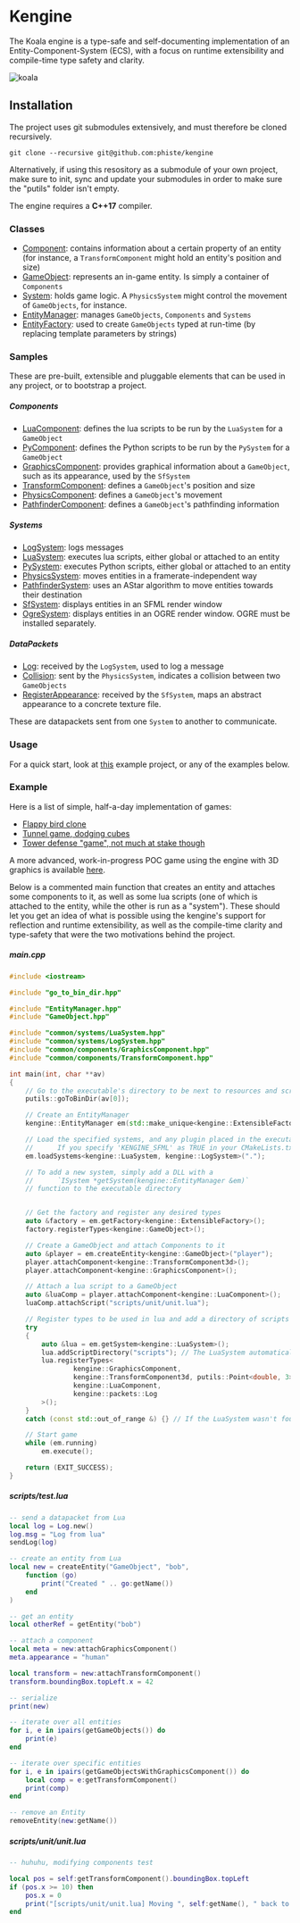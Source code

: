 # Kengine

The Koala engine is a type-safe and self-documenting implementation of an Entity-Component-System (ECS), with a focus on runtime extensibility and compile-time type safety and clarity.

![koala](koala.png)

## Installation

The project uses git submodules extensively, and must therefore be cloned recursively.

```
git clone --recursive git@github.com:phiste/kengine
```

Alternatively, if using this resository as a submodule of your own project, make sure to init, sync and update your submodules in order to make sure the "putils" folder isn't empty.

The engine requires a **C++17** compiler.

### Classes

* [Component](Component.md): contains information about a certain property of an entity (for instance, a `TransformComponent` might hold an entity's position and size)
* [GameObject](GameObject.md): represents an in-game entity. Is simply a container of `Components`
* [System](System.md): holds game logic. A `PhysicsSystem` might control the movement of `GameObjects`, for instance.
* [EntityManager](EntityManager.md): manages `GameObjects`, `Components` and `Systems`
* [EntityFactory](EntityFactory.md): used to create `GameObjects` typed at run-time (by replacing template parameters by strings)

### Samples

These are pre-built, extensible and pluggable elements that can be used in any project, or to bootstrap a project.

##### Components

* [LuaComponent](common/components/LuaComponent.md): defines the lua scripts to be run by the `LuaSystem` for a `GameObject`
* [PyComponent](common/components/PyComponent.md): defines the Python scripts to be run by the `PySystem` for a `GameObject`
* [GraphicsComponent](common/components/GraphicsComponent.md): provides graphical information about a `GameObject`, such as its appearance, used by the `SfSystem`
* [TransformComponent](common/components/TransformComponent.md): defines a `GameObject`'s position and size
* [PhysicsComponent](common/components/PhysicsComponent.md): defines a `GameObject`'s movement
* [PathfinderComponent](common/components/PathfinderComponent.md): defines a `GameObject`'s pathfinding information

##### Systems

* [LogSystem](common/systems/LogSystem.md): logs messages
* [LuaSystem](common/systems/LuaSystem.md): executes lua scripts, either global or attached to an entity
* [PySystem](common/systems/PySystem.md): executes Python scripts, either global or attached to an entity
* [PhysicsSystem](common/systems/PhysicsSystem.md): moves entities in a framerate-independent way
* [PathfinderSystem](common/systems/PathfinderSystem.md): uses an AStar algorithm to move entities towards their destination
* [SfSystem](common/systems/sfml/SfSystem.md): displays entities in an SFML render window
* [OgreSystem](common/systems/ogre/OgreSystem.md): displays entities in an OGRE render window. OGRE must be installed separately.

##### DataPackets

* [Log](common/packets/Log.hpp): received by the `LogSystem`, used to log a message
* [Collision](common/packets/Collision.hpp): sent by the `PhysicsSystem`, indicates a collision between two `GameObjects`
* [RegisterAppearance](common/packets/RegisterAppearance.hpp): received by the `SfSystem`, maps an abstract appearance to a concrete texture file.

These are datapackets sent from one `System` to another to communicate.

### Usage

For a quick start, look at [this](https://github.com/phiste/flappy_koala) example project, or any of the examples below.

### Example

Here is a list of simple, half-a-day implementation of games:

* [Flappy bird clone](https://github.com/phiste/flappy_koala)
* [Tunnel game, dodging cubes](https://github.com/phiste/koala_tunnel)
* [Tower defense "game", not much at stake though](https://github.com/phiste/koala_defense)



A more advanced, work-in-progress POC game using the engine with 3D graphics is available [here](https://github.com/phiste/hackemup).

Below is a commented main function that creates an entity and attaches some components to it, as well as some lua scripts (one of which is attached to the entity, while the other is run as a "system"). These should let you get an idea of what is possible using the kengine's support for reflection and runtime extensibility, as well as the compile-time clarity and type-safety that were the two motivations behind the project.

##### main.cpp

```cpp
#include <iostream>

#include "go_to_bin_dir.hpp"

#include "EntityManager.hpp"
#include "GameObject.hpp"

#include "common/systems/LuaSystem.hpp"
#include "common/systems/LogSystem.hpp"
#include "common/components/GraphicsComponent.hpp"
#include "common/components/TransformComponent.hpp"

int main(int, char **av)
{
    // Go to the executable's directory to be next to resources and scripts
    putils::goToBinDir(av[0]);

    // Create an EntityManager
    kengine::EntityManager em(std::make_unique<kengine::ExtensibleFactory>());

    // Load the specified systems, and any plugin placed in the executable's directory
    //      If you specify 'KENGINE_SFML' as TRUE in your CMakeLists.txt, this will load the SfSystem
    em.loadSystems<kengine::LuaSystem, kengine::LogSystem>(".");

    // To add a new system, simply add a DLL with a
    //      `ISystem *getSystem(kengine::EntityManager &em)`
    // function to the executable directory


    // Get the factory and register any desired types
    auto &factory = em.getFactory<kengine::ExtensibleFactory>();
    factory.registerTypes<kengine::GameObject>();

    // Create a GameObject and attach Components to it
    auto &player = em.createEntity<kengine::GameObject>("player");
    player.attachComponent<kengine::TransformComponent3d>();
    player.attachComponent<kengine::GraphicsComponent>();

    // Attach a lua script to a GameObject
    auto &luaComp = player.attachComponent<kengine::LuaComponent>();
    luaComp.attachScript("scripts/unit/unit.lua");

    // Register types to be used in lua and add a directory of scripts to be executed
    try
    {
        auto &lua = em.getSystem<kengine::LuaSystem>();
        lua.addScriptDirectory("scripts"); // The LuaSystem automatically opens the "scripts" directory, this is just an example
        lua.registerTypes<
                kengine::GraphicsComponent,
                kengine::TransformComponent3d, putils::Point<double, 3>, putils::Rect<double, 3>,
                kengine::LuaComponent,
                kengine::packets::Log
        >();
    }
    catch (const std::out_of_range &) {} // If the LuaSystem wasn't found, ignore

    // Start game
    while (em.running)
        em.execute();

    return (EXIT_SUCCESS);
}
```

##### scripts/test.lua

```lua
-- send a datapacket from Lua
local log = Log.new()
log.msg = "Log from lua"
sendLog(log)

-- create an entity from Lua
local new = createEntity("GameObject", "bob",
    function (go)
        print("Created " .. go:getName())
    end
)

-- get an entity
local otherRef = getEntity("bob")

-- attach a component
local meta = new:attachGraphicsComponent()
meta.appearance = "human"

local transform = new:attachTransformComponent()
transform.boundingBox.topLeft.x = 42

-- serialize
print(new)

-- iterate over all entities
for i, e in ipairs(getGameObjects()) do
    print(e)
end

-- iterate over specific entities
for i, e in ipairs(getGameObjectsWithGraphicsComponent()) do
    local comp = e:getTransformComponent()
    print(comp)
end

-- remove an Entity
removeEntity(new:getName())
```

##### scripts/unit/unit.lua

```lua
-- huhuhu, modifying components test

local pos = self:getTransformComponent().boundingBox.topLeft
if (pos.x >= 10) then
    pos.x = 0
    print("[scripts/unit/unit.lua] Moving ", self:getName(), " back to x = 0")
end
```
